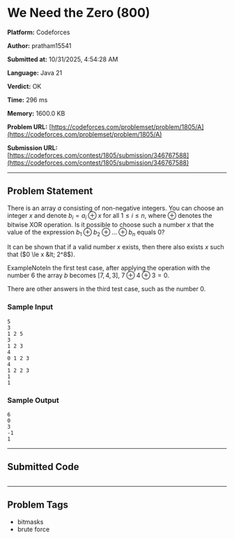 
# We Need the Zero (800)

**Platform:** Codeforces  

**Author:** pratham15541  

**Submitted at:** 10/31/2025, 4:54:28 AM  

**Language:** Java 21  

**Verdict:** OK  

**Time:** 296 ms  

**Memory:** 1600.0 KB  

**Problem URL:** [https://codeforces.com/problemset/problem/1805/A](https://codeforces.com/problemset/problem/1805/A)  

**Submission URL:** [https://codeforces.com/contest/1805/submission/346767588](https://codeforces.com/contest/1805/submission/346767588)  

---

## Problem Statement
There is an array $a$ consisting of non-negative integers. You can choose an integer $x$ and denote $b_i=a_i \oplus x$ for all $1 \le i \le n$, where $\oplus$ denotes the bitwise XOR operation. Is it possible to choose such a number $x$ that the value of the expression $b_1 \oplus b_2 \oplus \ldots \oplus b_n$ equals $0$?

It can be shown that if a valid number $x$ exists, then there also exists $x$ such that ($0 \le x &lt; 2^8$).

ExampleNoteIn the first test case, after applying the operation with the number $6$ the array $b$ becomes $[7, 4, 3]$, $7 \oplus 4 \oplus 3 = 0$.

There are other answers in the third test case, such as the number $0$.

### Sample Input
```
5
3
1 2 5
3
1 2 3
4
0 1 2 3
4
1 2 2 3
1
1
```

### Sample Output
```
6
0
3
-1
1
```

---

## Submitted Code

```java

```

---

## Problem Tags
- bitmasks
- brute force
